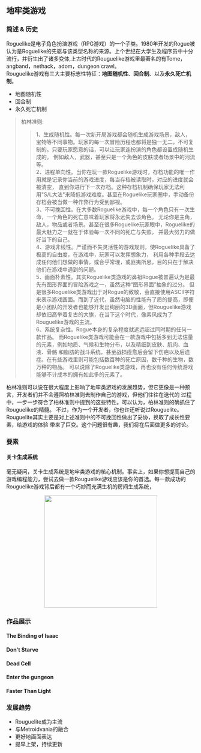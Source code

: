 地牢类游戏
---------------------------------
### 简述 & 历史
Roguelike是电子角色扮演游戏（RPG游戏）的一个子类。1980年开发的Rogue被认为是Roguelike的先驱与该类型名称的来源。上个世纪在大学生及程序员中十分流行，并衍生出了诸多变体,上古时代的Rouguelike游戏里最著名的有Tome，angband，nethack，adom，dungeon crawl。<br>
Rouguelike游戏有三大主要标志性特征：**地图随机性**、**回合制**、以及**永久死亡机制**。
* 地图随机性
* 回合制
* 永久死亡机制


> 柏林准则:<br>
>>1、生成随机性。每一次新开局游戏都会随机生成游戏场景，敌人，宝物等不同事物。玩家的每一次冒险历程也都将是独一无二，不可复制的。只要玩家愿意的话，可以让玩家连扮演的角色都设置成随机生成的。
例如敌人，武器，甚至只是一个角色的皮肤或者场景中的河流等。<br>
2、进程单向性。当你在玩一款Roguelike游戏时，存档功能的唯一作用就是记录你当前的游戏进度，每当存档被读取时，对应的进度就会被清空，
直到你进行下一次存档。这种存档机制确保玩家无法利用"S/L大法"来降低游戏难度。甚至在Roguelike玩家圈中，手动备份存档会被当做一种作弊行为受到鄙视。<br>
3、不可挽回性。在大多数Roguelike游戏中，每一个角色只有一次生命，一个角色的死亡意味着玩家将永远失去该角色。
无论你是主角，敌人，物品或者场景。甚至在很多Roguelike玩家眼中，Roguelike的最大魅力之一就在于体验每一次不同的死亡与失败，
并最大努力的做好当下的自己。<br>
4、游戏非线性。严谨而不失灵活性的游戏规则，使Roguelike具备了极高的自由度，在游戏中，玩家可以发挥想象力，
利用各种手段去达成任何他们想做的事情，或合乎常理，或匪夷所思，目的只在于解决他们在游戏中遇到的问题。<br>
5、画面朴素性。其实Roguelike类游戏的鼻祖Rogue被普遍认为是最先有图形界面的冒险游戏之一，虽然这种“图形界面”抽象的过分。
但是很多Roguelike类游戏出于对Rogue的致敬，会直接使用ASCII字符来表示游戏画面。而到了近代，虽然电脑的性能有了质的提高，即便是小团队的开发者也能够开发出绚丽的3D画面，但Rouguelike游戏却依旧高举着复古的大旗，在当下这个时代，像素风成为了Rouguelike游戏的主流。<br>
6、系统复杂性。Rogue本身的复杂程度就远远超过同时期的任何一款作品。
而Roguelike类游戏可能会在一款游戏中包括多到无法估量的元素，例如地质、气候和生物分布，以及精细到皮肤、肌肉、血液、骨骼
和脂肪的战斗系统，甚至战损痊愈后会留下伤疤以及后遗症。在有些游戏里则可能包括数百种的死亡原因，数千种的生物，数万种的物品。
可以说除了Roguelike类游戏，再也没有任何传统游戏能够不计成本的拥有如此多的元素了。<br>

  柏林准则可以说在很大程度上影响了地牢类游戏的发展趋势，但它更像是一种预言，开发者们并不会遵照柏林准则去制作自己的游戏，但他们往往在迭代的
过程中，一步一步符合了柏林准则中提到的这些特性。可以认为，柏林准则的确抓住了Rouguelike的精髓。
  不过，作为一个开发者，你也许还听说过Rouguelite。Rouguelite其实主要是对上述准则中的不可挽回性做出了妥协，换取了成长性要素，给游戏的体验
带来了巨变。这个问题很有趣，我们将在后面做更多的讨论。
### 要素
#### 关卡生成系统
  毫无疑问，关卡生成系统是地牢类游戏的核心机制。事实上，如果你想提高自己的游戏编程能力，尝试去做一款Rouguelike游戏应该是你的首选。每一款成功的Rouguelike游戏背后都有一个巧妙而充满生机的房间生成系统，
<div align=center><img width="300" height="300" src="https://img-blog.csdn.net/20161028230559575"/></div>

### 作品展示
#### The Binding of Isaac
#### Don't Starve
#### Dead Cell
#### Enter the gungeon
#### Faster Than Light
### 发展趋势
* Rouguelite成为主流
* 与Metroidvania的融合
* 更好地画面表达
* 提早上架，持续更新
